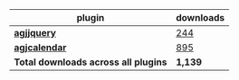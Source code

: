 plugin|downloads
------|----------
[**agjjquery**](https://www.npmjs.com/package/agjjquery)|[244](https://www.npmjs.com/package/agjjquery)
[**agjcalendar**](https://www.npmjs.com/package/agjcalendar)|[895](https://www.npmjs.com/package/agjcalendar)
**Total downloads across all plugins**|**1,139**
